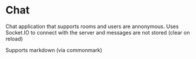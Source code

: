 # Chat
Chat application that supports rooms and users are annonymous. Uses Socket.IO to connect with the server and messages are not stored (clear on reload)

Supports markdown (via commonmark)